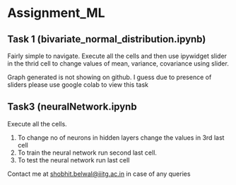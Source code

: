 # Assignment_ML
## Task 1 (bivariate_normal_distribution.ipynb)
Fairly simple to navigate. Execute all the cells and then use ipywidget slider in the thrid cell to change values of mean, variance, covariance using slider.


Graph generated is not showing on github. I guess due to presence of sliders please use google colab to view this task


## Task3  (neuralNetwork.ipynb

Execute all the cells.
  1. To change no of neurons in hidden layers change the values in 3rd last cell
  2. To train the neural network run second last cell.
  3. To test the neural network run last cell 



Contact me at shobhit.belwal@iiitg.ac.in in case of any queries
